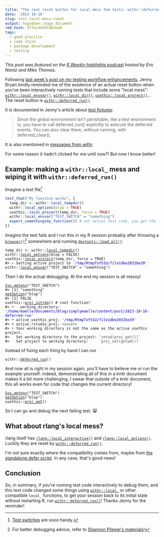 ```yaml
---
title: "The real reset button for local mess fom tests: withr::deferred_run()"
date: '2023-10-16'
slug: test-local-mess-reset
output: hugodown::hugo_document
rmd_hash: 57fac4e93fd63ea0
tags:
  - good practice
  - code style
  - package development
  - testing
---
```


*This post was featured on the [R Weekly highlights podcast](https://rweekly.fireside.fm/141) hosted by Eric Nantz and Mike Thomas.*

Following [last week's post on my testing workflow enhancements](/2023/10/09/test-workflow-enhancement/), Jenny Bryan kindly reminded me of the existence of an actual reset button when you've been interactively running tests that include some "local mess": [`withr::local_envvar()`](https://withr.r-lib.org/reference/with_envvar.html), [`withr::local_dir()`](https://withr.r-lib.org/reference/with_dir.html), [`usethis::local_project()`](https://usethis.r-lib.org/reference/proj_utils.html)... The reset button is [`withr::deferred_run()`](https://withr.r-lib.org/reference/defer.html).

It is documented in Jenny's article about [test fixtures](https://testthat.r-lib.org/articles/test-fixtures.html):

> Since the global environment isn't perishable, like a test environment is, you have to call deferred_run() explicitly to execute the deferred events. You can also clear them, without running, with deferred_clear().

It is also mentioned in [messages from withr](https://github.com/r-lib/withr/blob/0c5254ebc74590e80cc0056303d74b049b943920/R/defer.R#L152).

For some reason it hadn't clicked for me until now?! But now I know better!

## Example: making a `withr::local_` mess and wiping it with `withr::deferred_run()`

Imagine a test file[^1]

``` r
test_that("My function works", {
  temp_dir <- withr::local_tempdir()
  withr::local_options(blop = TRUE)
  usethis::local_project(temp_dir, force = TRUE)
  withr::local_envvar("TEST_SWITCH" = "something")
  expect_something(my_function()) # not actual test code, you get the idea
})
```

Imagine the test fails and I run this in my R session probably after throwing a [`browser()`](https://rdrr.io/r/base/browser.html)[^2] somewhere and running [`devtools::load_all()`](https://devtools.r-lib.org/reference/load_all.html):

<div class="highlight">

<pre class='chroma'><code class='language-r' data-lang='r'><span><span class='nv'>temp_dir</span> <span class='o'>&lt;-</span> <span class='nf'>withr</span><span class='nf'>::</span><span class='nf'><a href='https://withr.r-lib.org/reference/with_tempfile.html'>local_tempdir</a></span><span class='o'>(</span><span class='o'>)</span></span>
<span><span class='nf'>withr</span><span class='nf'>::</span><span class='nf'><a href='https://withr.r-lib.org/reference/with_options.html'>local_options</a></span><span class='o'>(</span>blop <span class='o'>=</span> <span class='kc'>FALSE</span><span class='o'>)</span></span>
<span><span class='nf'>usethis</span><span class='nf'>::</span><span class='nf'><a href='https://usethis.r-lib.org/reference/proj_utils.html'>local_project</a></span><span class='o'>(</span><span class='nv'>temp_dir</span>, force <span class='o'>=</span> <span class='kc'>TRUE</span><span class='o'>)</span></span>
<span><span class='c'>#&gt; <span style='color: #00BB00;'>✔</span> Setting active project to <span style='color: #0000BB;'>'/tmp/RtmpTxY51U/file1dbe2032be39'</span></span></span>
<span></span><span><span class='nf'>withr</span><span class='nf'>::</span><span class='nf'><a href='https://withr.r-lib.org/reference/with_envvar.html'>local_envvar</a></span><span class='o'>(</span><span class='s'>"TEST_SWITCH"</span> <span class='o'>=</span> <span class='s'>"something"</span><span class='o'>)</span></span></code></pre>

</div>

Then I do the actual debugging. At the end my session is all messy!

<div class="highlight">

<pre class='chroma'><code class='language-r' data-lang='r'><span><span class='nf'><a href='https://rdrr.io/r/base/Sys.getenv.html'>Sys.getenv</a></span><span class='o'>(</span><span class='s'>"TEST_SWITCH"</span><span class='o'>)</span></span>
<span><span class='c'>#&gt; [1] "something"</span></span>
<span></span><span><span class='nf'><a href='https://rdrr.io/r/base/options.html'>getOption</a></span><span class='o'>(</span><span class='s'>"blop"</span><span class='o'>)</span></span>
<span><span class='c'>#&gt; [1] FALSE</span></span>
<span></span><span><span class='nf'>usethis</span><span class='nf'>::</span><span class='nf'><a href='https://usethis.r-lib.org/reference/proj_sitrep.html'>proj_sitrep</a></span><span class='o'>(</span><span class='o'>)</span> <span class='c'># cool function!</span></span>
<span><span class='c'>#&gt; •   working_directory: <span style='color: #0000BB;'>'/home/maelle/Documents/blog/simplymaelle/content/post/2023-10-16-deferred-run'</span></span></span>
<span><span class='c'>#&gt; • active_usethis_proj: <span style='color: #0000BB;'>'/tmp/RtmpTxY51U/file1dbe2032be39'</span></span></span>
<span><span class='c'>#&gt; • active_rstudio_proj: <span style='color: #555555;'>&lt;unset&gt;</span></span></span>
<span><span class='c'>#&gt; <span style='color: #BB0000;'>•</span> Your working directory is not the same as the active usethis project.</span></span>
<span><span class='c'>#&gt;   Set working directory to the project: <span style='color: #555555;'>`setwd(proj_get())`</span></span></span>
<span><span class='c'>#&gt;   Set project to working directory:     <span style='color: #555555;'>`proj_set(getwd())`</span></span></span>
<span></span></code></pre>

</div>

Instead of fixing each thing by hand I can run

<div class="highlight">

<pre class='chroma'><code class='language-r' data-lang='r'><span><span class='nf'>withr</span><span class='nf'>::</span><span class='nf'><a href='https://withr.r-lib.org/reference/defer.html'>deferred_run</a></span><span class='o'>(</span><span class='o'>)</span></span></code></pre>

</div>

And now all is right in my session again, you'll have to believe me or run the example yourself: indeed, demonstrating all of this in a knitr document makes it a bit more challenging. I swear that outside of a knitr document, this all works even for code that changes the current directory!

<div class="highlight">

<pre class='chroma'><code class='language-r' data-lang='r'><span><span class='nf'><a href='https://rdrr.io/r/base/Sys.getenv.html'>Sys.getenv</a></span><span class='o'>(</span><span class='s'>"TEST_SWITCH"</span><span class='o'>)</span></span>
<span><span class='nf'><a href='https://rdrr.io/r/base/options.html'>getOption</a></span><span class='o'>(</span><span class='s'>"blop"</span><span class='o'>)</span></span>
<span><span class='nf'>usethis</span><span class='nf'>::</span><span class='nf'><a href='https://usethis.r-lib.org/reference/proj_utils.html'>proj_get</a></span><span class='o'>(</span><span class='o'>)</span></span></code></pre>

</div>

So I can go and debug the next failing test. :smile_cat:

## What about rlang's local mess?

rlang itself has [`rlang::local_interactive()`](https://rlang.r-lib.org/reference/is_interactive.html) and [`rlang::local_options()`](https://rlang.r-lib.org/reference/local_options.html). Luckily they are reset by [`withr::deferred_run()`](https://withr.r-lib.org/reference/defer.html).

I'm not sure exactly where the compatibility comes from, maybe from [the standalone defer script](https://github.com/r-lib/rlang/blob/7a78dc3f0d5b2fb73289f820e39afb5c4d665802/R/import-standalone-defer.R). In any case, that's good news!

## Conclusion

So, in summary, if you're running test code interactively to debug them, and this test code changed some things using [`withr::local_`](https://withr.r-lib.org/reference/with_.html) or other compatible `local_` functions, to get your session back to its initial state without restarting R, run [`withr::deferred_run()`](https://withr.r-lib.org/reference/defer.html)! Thanks Jenny for the reminder!

[^1]: [Test switches](https://blog.r-hub.io/2023/01/23/code-switch-escape-hatch-test/) are sooo handy.

[^2]: For better debugging advice, refer to [Shannon Pileggi's materials](https://www.pipinghotdata.com/talks/2022-11-11-debugging/)!

